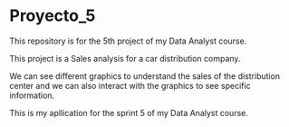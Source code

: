 # Proyecto_5
This repository is for the 5th project of my Data Analyst course.

This project is a Sales analysis for a car distribution company.

We can see different graphics to understand the sales of the distribution center and we can also interact with the graphics to see specific information.

This is my apllication for the sprint 5 of my Data Analyst course.
